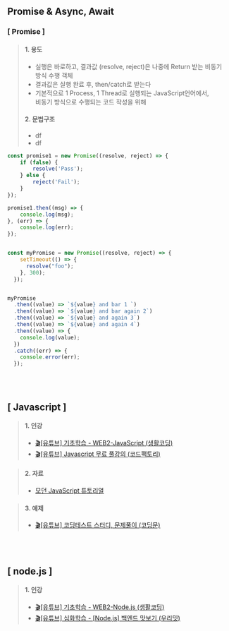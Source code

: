 ## Promise & Async, Await
### [ Promise ]
> #### 1. 용도   
> - 실행은 바로하고, 결과값 (resolve, reject)은 나중에 Return 받는 비동기 방식 수행 객체
> - 결과값은 실행 완료 후, then/catch로 받는다
> - 기본적으로 1 Process, 1 Thread로 실행되는 JavaScript언어에서,   
>   비동기 방식으로 수행되는 코드 작성을 위해
> #### 2. 문법구조
> - df
> - df
>
```javascript
const promise1 = new Promise((resolve, reject) => {
    if (false) {
        resolve('Pass');
    } else {
        reject('Fail');
    }
});

promise1.then((msg) => {
    console.log(msg);
}, (err) => {
    console.log(err);
});


const myPromise = new Promise((resolve, reject) => {
    setTimeout(() => {
      resolve("foo");
    }, 300);
  });


myPromise
  .then((value) => `${value} and bar 1 `)
  .then((value) => `${value} and bar again 2`)
  .then((value) => `${value} and again 3`)
  .then((value) => `${value} and again 4`)
  .then((value) => {
    console.log(value);
  })
  .catch((err) => {
    console.error(err);
  });
```
<br/>
<br/>

   
## [ Javascript ]
> #### 1. 인강
> - [🎬[유튜브] 기초학습 - WEB2-JavaScript (생활코딩)](https://www.youtube.com/playlist?list=PLuHgQVnccGMBB348PWRN0fREzYcYgFybf)
> - [🎬[유튜브] Javascript 무료 풀강의 (코드팩토리)](https://www.youtube.com/watch?v=ZOVG7_41kJE)   

> #### 2. 자료
> - [모던 JavaScript 튜토리얼](https://ko.javascript.info/)

> #### 3. 예제
> - [🎬[유튜브] 코딩테스트 스터디, 문제풀이 (코딩문)](https://www.youtube.com/playlist?list=PL3xNAKVIm80KhJzoz0N5VPROJq3IoLBIW)   
<br/>
<br/>

## [ node.js ]
> #### 1. 인강
> - [🎬[유튜브] 기초학습 - WEB2-Node.js (생활코딩)](https://www.youtube.com/playlist?list=PLuHgQVnccGMA9QQX5wqj6ThK7t2tsGxjm)   
> - [🎬[유튜브] 심화학습 - [Node.js] 백엔드 맛보기 (우리밋)](https://www.youtube.com/playlist?list=PLSK4WsJ8JS4cQ-niGNum4bkK_THHOizTs)
